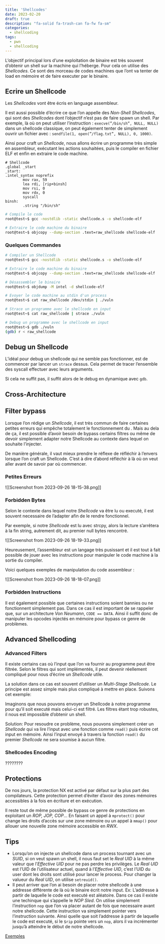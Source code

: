 ```yaml
---
title: 'Shellcodes'
date: 2023-02-20
draft: true
description: "fa-solid fa-trash-can fa-fw fa-sm"
categories:
  - shellcoding
tags:
  - pwn
  - shellcoding
---
```


L’objectif principal lors d’une exploitation de binaire est très souvent d’obtenir un shell sur la machine qui l’héberge. Pour cela on utilise des _Shellcodes_. Ce sont des morceau de codes machines que l’ont va tenter de load en mémoire et de faire executer par le binaire.

## Ecrire un Shellcode

Les _Shellcodes_ vont être écris en language assembleur.

Il est aussi possible d’écrire ce que l’on appelle des _Non-Shell Shellcodes_, qui sont des _Shellcodes_ dont l’objectif n’est pas de faire spawn un shell. Par exemple, là où on peut utiliser l’instruction : `execve(”/bin/sh”, NULL, NULL)` dans un shellcode classique, on peut également tenter de simplement ouvrir un fichier avec : `sendfile(1, open(”/flag.txt”, NULL), 0, 1000)`.

Ainsi pour craft un _Shellcode_, nous allons écrire un programme très simple en assembleur, exécutant les actions souhaitées, puis le compiler en fichier ELF et enfin en extraire le code machine.

```assembly
# Shellcode
.global _start
_start:
.intel_syntax noprefix
		mov rax, 59
		lea rdi, [rip+binsh]
		mov rsi, 0
		mov rdx, 0
		syscall
binsh:
		.string "/bin/sh"
```

```sh
# Compile le code
root@test~$ gcc -nostdlib -static shellcode.s -o shellcode-elf

# Extraire le code machine du binaire
root@test~$ objcopy --dump-section .text=raw_shellcode shellcode-elf
```

### Quelques Commandes

```sh
# Compiler un Shellcode
root@test~$ gcc -nostdlib -static shellcode.s -o shellcode-elf

# Extraire le code machine du binaire
root@test~$ objcopy --dump-section .text=raw_shellcode shellcode-elf

# Désassembler le binaire
root@test~$ objdump -M intel -d shellcode-elf

# Evoyer le code machine au stdin d'un process
root@test~$ cat raw_shellcode /dev/stdin | ./vuln

# Strace un programme avec le shellcode en input
root@test~$ cat raw_shellcode | strace ./vuln

# Debug un programme avec le shellcode en input
root@test~$ gdb ./vuln
(gdb) r < raw_shellcode
```

## Debug un Shellcode

L’idéal pour debug un shellcode qui ne semble pas fonctionner, est de commencer par lancer un `strace` dessus. Cela permet de tracer l’ensemble des syscall effectuer avec leurs arguments.

Si cela ne suffit pas, il suffit alors de le debug en dynamique avec `gdb`.

## Cross-Architecture

## Filter bypass

Lorsque l’on rédige un _Shellcode_, il est très commun de faire certaines petites erreurs qui empêche totalement le fonctionnement du . Mais au dela de ça, il est possible d’avoir besoin de bypass certains filtres ou même de devoir simplement adapter notre Shellcode au contexte dans lequel on souhaite l’injecter.

De manière générale, il vaut mieux prendre le réflexe de réfléchir à l’envers lorsque l’on craft un Shellcode. C’est à dire d’abord réfléchir à là où on veut aller avant de savoir par où commencer.

### Petites Erreurs

![[Screenshot from 2023-09-26 18-15-38.png]]

### Forbidden Bytes

Selon le contexte dans lequel notre _Shellcode_ va être lu ou executé, il est souvent necessaire de l’adapter afin de le rendre fonctionnel.

Par exemple, si notre _Shellcode_ est lu avec strcpy, alors la lecture s’arrêtera à la fin string, autrement dit, au premier null bytes rencontré.

![[Screenshot from 2023-09-26 18-19-33.png]]


Heureusement, l’assembleur est un langage très pusissant et il est tout à fait possible de jouer avec les instructions pour manipuler le code machine à la sortie du compiler.

Voici quelques exemples de manipulation du code assembleur :

![[Screenshot from 2023-09-26 18-18-07.png]]

### Forbidden Instructions

Il est également possible que certaines instructions soient bannies ou ne fonctionnent simplement pas. Dans ce cas il est important de se rappeler que, sur un architecture _Von Neumann_, `CODE == DATA`. Ainsi il suffit donc de manipuler les opcodes injectés en mémoire pour bypass ce genre de problèmes.
## Advanced Shellcoding

### Advanced Filters

Il existe certains cas où l’input que l’on va fournir au programme peut être filtrée. Selon le filtres qui sont implémentés, il peut devenir réellement compliqué pour nous d’écrire un _Shellcode_ utile.

La solution dans ce cas est souvent d’utiliser un _Multi-Stage Shellcode_. Le principe est assez simple mais plus compliqué à mettre en place. Suivons cet exemple:

Imaginons que nous pouvons envoyer un Shellcode à notre programme pour qu’il soit executé mais celui-ci est filtré. Les filtres étant trop robustes, il nous est impossible d’obtenir un shell.

Solution: Pour resoudre ce problème, nous pouvons simplement créer un _Shellcode_ qui va lire l’input avec une fonction comme `read()` puis écrire cet input en mémoire. Ainsi l’input envoyé à travers la fonction `read()` du premier _Shellcode_ ne sera soumise à aucun filtre.

### Shellcodes Encoding

????????

## Protections

De nos jours, la protection NX est activé par défaut sur la plus part des compilateurs. Cette protection permet d’éviter d’avoir des zones mémoires accessibles à la fois en écriture et en exécution.

Il reste tout de même possible de bypass ce genre de protections en exploitant un _ROP, JOP, COP_… En faisant un appel à `mprotect()` pour change les droits d’accès sur une zone mémoire ou un appel à `mmap()` pour allouer une nouvelle zone mémoire accessible en _RWX_.

## Tips

- Lorsqu’on on injecte un shellcode dans un process tournant avec un _SUID_, si on veut spawn un shell, il nous faut set le _Real UID_ à la même valeur que l’_Effective UID_ pour ne pas perdre les privilèges. Le _Real UID_ est l’UID de l’utilisateur actuel, quand à l’_Effective UID_, c’est l’UID du user dont les droits sont utilisé pour lancer le process. Pour changer la valueur du _Real UID_, on utilise `setreuid()`.
- Il peut arriver que l’on ai besoin de placer notre shellcode à une addresse différente de là où le binaire écrit notre input. Ex: L’addresse à partir de laquelle le code est executé est aléatoire. Dans ce cas il existe une techinque qui s’appelle le _NOP Sled_. On utilise simplement l’instruction `nop` que l’on va placer autant de fois que necessaire avant notre shellcode. Cette instruction va simplement pointer vers l’instruction suivante. Ainsi quelle que soit l’addresse à partir de laquelle le code est executé, si le `$rip` pointe vers un `nop`, alors il va incrémenter jusqu’à atteindre le début de notre shellcode.

[Exemples](Pwn/Shellcodes/Exemples)


